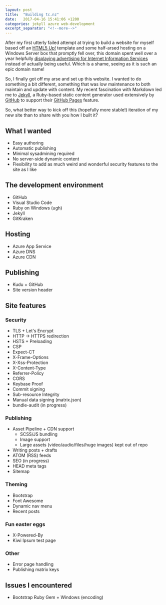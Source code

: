 ```yaml
---
layout: post
title:  "Building tc.nz"
date:   2017-04-16 15:41:06 +1200
categories: jekyll azure web-development
excerpt_separator: "<!--more-->"
---
```


After my first utterly failed attempt at trying to build a website for myself based off an [HTML5 Up!](https://html5up.net/) template and some half-arsed hosting on a Windows Server box that promptly fell over, this domain spent well over a year helpfully [displaying advertising for Internet Information Services](https://web-beta.archive.org/web/20161009043440/tc.nz) instead of actually being useful. Which is a shame, seeing as it is such an epic domain name!

So, I finally got off my arse and set up this website. I wanted to do something a bit different, something that was low maintenance to both maintain and update with content. My recent fascination with Markdown led me to [Jekyll](https://jekyllrb.com/), a Ruby-based static content generator used extensively by [GitHub](https://github.com/) to support their [GitHub Pages](https://pages.github.com/) feature.

So, what better way to kick off this (hopefully more stable!) iteration of my new site than to share with you how I built it?

<!--more-->

## What I wanted

* Easy authoring
* Automatic publishing
* Minimal sysadmining required
* No server-side dynamic content
* Flexibility to add as much weird and wonderful security features to the site as I like

## The development environment

* GitHub
* Visual Studio Code
* Ruby on Windows (ugh)
* Jekyll
* GitKraken

## Hosting

* Azure App Service
* Azure DNS
* Azure CDN

## Publishing

* Kudu + GitHub
* Site version header

## Site features

### Security

* TLS + Let's Encrypt
* HTTP -> HTTPS redirection
* HSTS + Preloading
* CSP
* Expect-CT
* X-Frame-Options
* X-Xss-Protection
* X-Content-Type
* Referrer-Policy
* CORS
* Keybase Proof
* Commit signing
* Sub-resource Integrity
* Manual data signing (matrix.json)
* bundle-audit (in progress)

### Publishing

* Asset Pipeline + CDN support
    * SCSS/JS bundling
    * Image support
    * Large assets (video/audio/files/huge images) kept out of repo
* Writing posts + drafts
* ATOM (RSS) feeds
* SEO (in progress)
* HEAD meta tags
* Sitemap

### Theming

* Bootstrap
* Font Awesome
* Dynamic nav menu
* Recent posts

### Fun easter eggs

* X-Powered-By
* Kiwi Ipsum test page

### Other

* Error page handling
* Publishing matrix keys

## Issues I encountered

* Bootstrap Ruby Gem + Windows (encoding)


